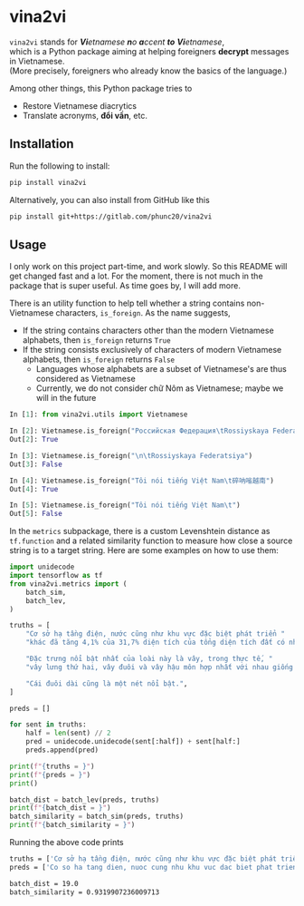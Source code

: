 # vina2vi
`vina2vi` stands for _**Vi**etnamese **n**o **a**ccent **to** **Vi**etnamese_,  
which is a Python package aiming at helping foreigners **decrypt** messages
in Vietnamese.  
(More precisely, foreigners who already know the basics of the language.)

Among other things, this Python package tries to
- Restore Vietnamese diacrytics
- Translate acronyms, **đổi vần**, etc.


## Installation
Run the following to install:

```bash
pip install vina2vi
```

Alternatively, you can also install from GitHub like this

```bash
pip install git+https://gitlab.com/phunc20/vina2vi
```


## Usage
I only work on this project part-time, and work slowly. So this README
will get changed fast and a lot. For the moment, there is not much in
the package that is super useful. As time goes by, I will add more.

There is an utility function to help tell whether a string contains
non-Vietnamese characters, `is_foreign`. As the name suggests,
- If the string contains characters other than the modern Vietnamese alphabets,
  then `is_foreign` returns `True`
- If the string consists exclusively of characters of modern Vietnamese alphabets,
  then `is_foreign` returns `False`
    - Languages whose alphabets are a subset of Vietnamese's are thus considered as Vietnamese
    - Currently, we do not consider chữ Nôm as Vietnamese; maybe we will in the future

```python
In [1]: from vina2vi.utils import Vietnamese

In [2]: Vietnamese.is_foreign("Российская Федерация\tRossiyskaya Federatsiya")
Out[2]: True

In [3]: Vietnamese.is_foreign("\n\tRossiyskaya Federatsiya")
Out[3]: False

In [4]: Vietnamese.is_foreign("Tôi nói tiếng Việt Nam\t碎呐㗂越南")
Out[4]: True

In [5]: Vietnamese.is_foreign("Tôi nói tiếng Việt Nam\t")
Out[5]: False
```

In the `metrics` subpackage, there is a custom Levenshtein distance as `tf.function` and
a related similarity function to measure how close a source string is to a target string.
Here are some examples on how to use them:

```python
import unidecode
import tensorflow as tf
from vina2vi.metrics import (
    batch_sim,
    batch_lev,
)

truths = [
    "Cơ sở hạ tầng điện, nước cũng như khu vực đặc biệt phát triển "
    "khác đã tăng 4,1% của 31,7% diện tích của tổng diện tích đất có nhiều rừng.",

    "Đặc trưng nổi bật nhất của loài này là vây, trong thực tế, "
    "vây lưng thứ hai, vây đuôi và vây hậu môn hợp nhất với nhau giống như cá chình.",

    "Cái đuôi dài cũng là một nét nổi bật.",
]

preds = []

for sent in truths:
    half = len(sent) // 2
    pred = unidecode.unidecode(sent[:half]) + sent[half:]
    preds.append(pred)

print(f"{truths = }")
print(f"{preds = }")
print()

batch_dist = batch_lev(preds, truths)
print(f"{batch_dist = }")
batch_similarity = batch_sim(preds, truths)
print(f"{batch_similarity = }")
```

Running the above code prints
```bash
truths = ['Cơ sở hạ tầng điện, nước cũng như khu vực đặc biệt phát triển khác đã tăng 4,1% của 31,7% diện tích của tổng diện tích đất có nhiều rừng.', 'Đặc trưng nổi bật nhất của loài này là vây, trong thực tế, vây lưng thứ hai, vây đuôi và vây hậu môn hợp nhất với nhau giống như cá chình.', 'Cái đuôi dài cũng là một nét nổi bật.']
preds = ['Co so ha tang dien, nuoc cung nhu khu vuc dac biet phat trien khac dã tăng 4,1% của 31,7% diện tích của tổng diện tích đất có nhiều rừng.', 'Dac trung noi bat nhat cua loai nay la vay, trong thuc te, vay lung thứ hai, vây đuôi v à vây hậu môn hợp nhất với nhau giống như cá chình.', 'Cai duoi dai cung là một nét nổi bật.']

batch_dist = 19.0
batch_similarity = 0.9319907236009713
```
